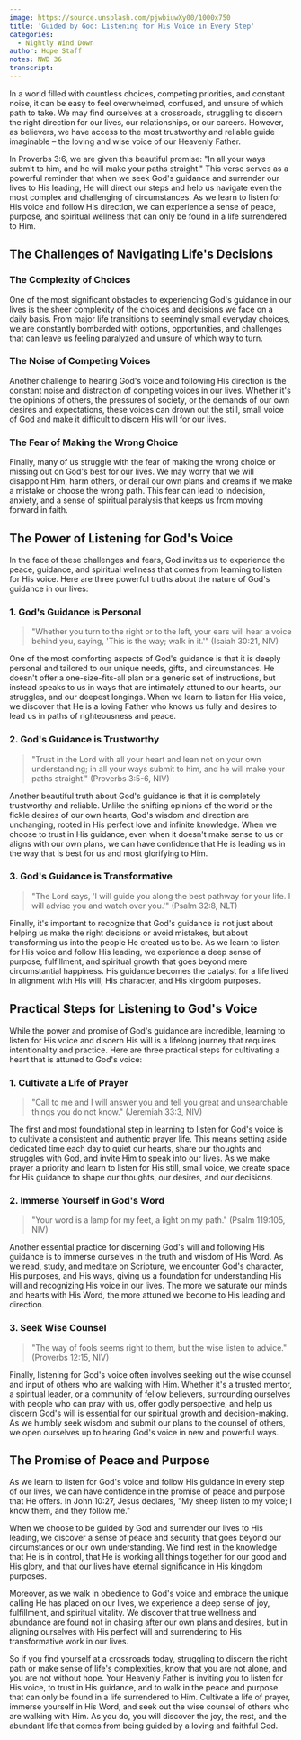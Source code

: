 ```yaml
---
image: https://source.unsplash.com/pjwbiuwXy00/1000x750
title: 'Guided by God: Listening for His Voice in Every Step'
categories:
  - Nightly Wind Down
author: Hope Staff
notes: NWD 36
transcript:
---
```

In a world filled with countless choices, competing priorities, and constant noise, it can be easy to feel overwhelmed, confused, and unsure of which path to take. We may find ourselves at a crossroads, struggling to discern the right direction for our lives, our relationships, or our careers. However, as believers, we have access to the most trustworthy and reliable guide imaginable – the loving and wise voice of our Heavenly Father.

In Proverbs 3:6, we are given this beautiful promise: "In all your ways submit to him, and he will make your paths straight." This verse serves as a powerful reminder that when we seek God's guidance and surrender our lives to His leading, He will direct our steps and help us navigate even the most complex and challenging of circumstances. As we learn to listen for His voice and follow His direction, we can experience a sense of peace, purpose, and spiritual wellness that can only be found in a life surrendered to Him.

## The Challenges of Navigating Life's Decisions

### The Complexity of Choices

One of the most significant obstacles to experiencing God's guidance in our lives is the sheer complexity of the choices and decisions we face on a daily basis. From major life transitions to seemingly small everyday choices, we are constantly bombarded with options, opportunities, and challenges that can leave us feeling paralyzed and unsure of which way to turn.

### The Noise of Competing Voices

Another challenge to hearing God's voice and following His direction is the constant noise and distraction of competing voices in our lives. Whether it's the opinions of others, the pressures of society, or the demands of our own desires and expectations, these voices can drown out the still, small voice of God and make it difficult to discern His will for our lives.

### The Fear of Making the Wrong Choice

Finally, many of us struggle with the fear of making the wrong choice or missing out on God's best for our lives. We may worry that we will disappoint Him, harm others, or derail our own plans and dreams if we make a mistake or choose the wrong path. This fear can lead to indecision, anxiety, and a sense of spiritual paralysis that keeps us from moving forward in faith.

## The Power of Listening for God's Voice

In the face of these challenges and fears, God invites us to experience the peace, guidance, and spiritual wellness that comes from learning to listen for His voice. Here are three powerful truths about the nature of God's guidance in our lives:

### 1\. God's Guidance is Personal

> "Whether you turn to the right or to the left, your ears will hear a voice behind you, saying, 'This is the way; walk in it.'" (Isaiah 30:21, NIV)

One of the most comforting aspects of God's guidance is that it is deeply personal and tailored to our unique needs, gifts, and circumstances. He doesn't offer a one-size-fits-all plan or a generic set of instructions, but instead speaks to us in ways that are intimately attuned to our hearts, our struggles, and our deepest longings. When we learn to listen for His voice, we discover that He is a loving Father who knows us fully and desires to lead us in paths of righteousness and peace.

### 2\. God's Guidance is Trustworthy

> "Trust in the Lord with all your heart and lean not on your own understanding; in all your ways submit to him, and he will make your paths straight." (Proverbs 3:5-6, NIV)

Another beautiful truth about God's guidance is that it is completely trustworthy and reliable. Unlike the shifting opinions of the world or the fickle desires of our own hearts, God's wisdom and direction are unchanging, rooted in His perfect love and infinite knowledge. When we choose to trust in His guidance, even when it doesn't make sense to us or aligns with our own plans, we can have confidence that He is leading us in the way that is best for us and most glorifying to Him.

### 3\. God's Guidance is Transformative

> "The Lord says, 'I will guide you along the best pathway for your life. I will advise you and watch over you.'" (Psalm 32:8, NLT)

Finally, it's important to recognize that God's guidance is not just about helping us make the right decisions or avoid mistakes, but about transforming us into the people He created us to be. As we learn to listen for His voice and follow His leading, we experience a deep sense of purpose, fulfillment, and spiritual growth that goes beyond mere circumstantial happiness. His guidance becomes the catalyst for a life lived in alignment with His will, His character, and His kingdom purposes.

## Practical Steps for Listening to God's Voice

While the power and promise of God's guidance are incredible, learning to listen for His voice and discern His will is a lifelong journey that requires intentionality and practice. Here are three practical steps for cultivating a heart that is attuned to God's voice:

### 1\. Cultivate a Life of Prayer

> "Call to me and I will answer you and tell you great and unsearchable things you do not know." (Jeremiah 33:3, NIV)

The first and most foundational step in learning to listen for God's voice is to cultivate a consistent and authentic prayer life. This means setting aside dedicated time each day to quiet our hearts, share our thoughts and struggles with God, and invite Him to speak into our lives. As we make prayer a priority and learn to listen for His still, small voice, we create space for His guidance to shape our thoughts, our desires, and our decisions.

### 2\. Immerse Yourself in God's Word

> "Your word is a lamp for my feet, a light on my path." (Psalm 119:105, NIV)

Another essential practice for discerning God's will and following His guidance is to immerse ourselves in the truth and wisdom of His Word. As we read, study, and meditate on Scripture, we encounter God's character, His purposes, and His ways, giving us a foundation for understanding His will and recognizing His voice in our lives. The more we saturate our minds and hearts with His Word, the more attuned we become to His leading and direction.

### 3\. Seek Wise Counsel

> "The way of fools seems right to them, but the wise listen to advice." (Proverbs 12:15, NIV)

Finally, listening for God's voice often involves seeking out the wise counsel and input of others who are walking with Him. Whether it's a trusted mentor, a spiritual leader, or a community of fellow believers, surrounding ourselves with people who can pray with us, offer godly perspective, and help us discern God's will is essential for our spiritual growth and decision-making. As we humbly seek wisdom and submit our plans to the counsel of others, we open ourselves up to hearing God's voice in new and powerful ways.

## The Promise of Peace and Purpose

As we learn to listen for God's voice and follow His guidance in every step of our lives, we can have confidence in the promise of peace and purpose that He offers. In John 10:27, Jesus declares, "My sheep listen to my voice; I know them, and they follow me."

When we choose to be guided by God and surrender our lives to His leading, we discover a sense of peace and security that goes beyond our circumstances or our own understanding. We find rest in the knowledge that He is in control, that He is working all things together for our good and His glory, and that our lives have eternal significance in His kingdom purposes.

Moreover, as we walk in obedience to God's voice and embrace the unique calling He has placed on our lives, we experience a deep sense of joy, fulfillment, and spiritual vitality. We discover that true wellness and abundance are found not in chasing after our own plans and desires, but in aligning ourselves with His perfect will and surrendering to His transformative work in our lives.

So if you find yourself at a crossroads today, struggling to discern the right path or make sense of life's complexities, know that you are not alone, and you are not without hope. Your Heavenly Father is inviting you to listen for His voice, to trust in His guidance, and to walk in the peace and purpose that can only be found in a life surrendered to Him. Cultivate a life of prayer, immerse yourself in His Word, and seek out the wise counsel of others who are walking with Him. As you do, you will discover the joy, the rest, and the abundant life that comes from being guided by a loving and faithful God.